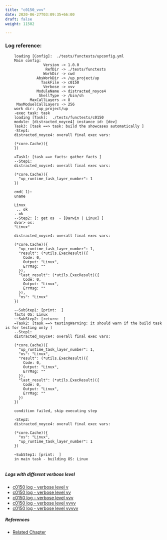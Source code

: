 ```yaml
---
title: "c0150_vvv"
date: 2020-06-27T03:09:35+66:00
draft: false
weight: 11502

---
```


### Log reference: <no value>

```
    loading [Config]:  ./tests/functests/upconfig.yml
    Main config:
                 Version -> 1.0.0
                  RefDir -> ./tests/functests
                 WorkDir -> cwd
              AbsWorkDir -> /up_project/up
                TaskFile -> c0150
                 Verbose -> vvv
              ModuleName -> distracted_noyce4
               ShellType -> /bin/sh
           MaxCallLayers -> 8
     MaxModuelCallLayers -> 256
    work dir: /up_project/up
    -exec task: task
    loading [Task]:  ./tests/functests/c0150
    module: [distracted_noyce4] instance id: [dev]
    Task3: [task ==> task: build the showcases automatically ]
    -Step1:
    distracted_noyce4: overall final exec vars:
    
    (*core.Cache)({
    })
    
    =Task1: [task ==> facts: gather facts ]
    --Step1:
    distracted_noyce4: overall final exec vars:
    
    (*core.Cache)({
      "up_runtime_task_layer_number": 1
    })
    
    cmd( 1):
    uname
    
    Linux
     .. ok
    . ok
    --Step2: [: get os  - [Darwin | Linux] ]
    dvar> os:
    "Linux"
    
    distracted_noyce4: overall final exec vars:
    
    (*core.Cache)({
      "up_runtime_task_layer_number": 1,
      "result": (*utils.ExecResult)({
        Code: 0,
        Output: "Linux",
        ErrMsg: ""
      }),
      "last_result": (*utils.ExecResult)({
        Code: 0,
        Output: "Linux",
        ErrMsg: ""
      }),
      "os": "Linux"
    })
    
    ~~SubStep1: [print:  ]
    facts OS: Linux
    ~~SubStep2: [return:  ]
    =Task2: [task ==> testingWarning: it should warn if the build task is for testing only ]
    --Step1:
    distracted_noyce4: overall final exec vars:
    
    (*core.Cache)({
      "up_runtime_task_layer_number": 1,
      "os": "Linux",
      "result": (*utils.ExecResult)({
        Code: 0,
        Output: "Linux",
        ErrMsg: ""
      }),
      "last_result": (*utils.ExecResult)({
        Code: 0,
        Output: "Linux",
        ErrMsg: ""
      })
    })
    
    condition failed, skip executing step 
    
    -Step2:
    distracted_noyce4: overall final exec vars:
    
    (*core.Cache)({
      "os": "Linux",
      "up_runtime_task_layer_number": 1
    })
    
    ~SubStep1: [print:  ]
    in main task - building OS: Linux
    
```

##### Logs with different verbose level
* [c0150 log - verbose level v](../../logs/c0150_v)
* [c0150 log - verbose level vv](../../logs/c0150_vv)
* [c0150 log - verbose level vvv](../../logs/c0150_vvv)
* [c0150 log - verbose level vvvv](../../logs/c0150_vvvv)
* [c0150 log - verbose level vvvvv](../../logs/c0150_vvvvv)

##### References
* [Related Chapter](../../call-func/c0150)
